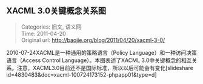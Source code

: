 XACML 3.0关键概念关系图
---
    
> Categories: 旧文, 语义网  
> Time: 2011-04-20  
> Original url: <http://baojie.org/blog/2011/04/20/xacml-3-0/>
    
2010-07-24XACML是一种通用的策略语言（Policy Language）和一种访问决策语言（Access Control Language）。本图表述了XACML 3.0中关键概念的相互关系。注意，XACML3.0目前还不是国际标准，所以以后可能会有变化[slideshare id=4830483&doc=xacml-100724173152-phpapp01&type=d]     
    